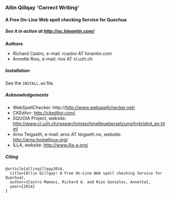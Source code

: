 ### Allin Qillqay 'Correct Writing'
#### A Free On-Line Web spell checking Service for Quechua

##### See it in action at http://sc.hinantin.com/

**Authors**

  * Richard Castro, e-mail: rcastro AT hinantin.com
  * Annette Rios, e-mail: rios AT cl.uzh.ch

##### Installation

See the `INSTALL.md` file.

##### Acknowledgements

  * WebSpellChecker: http://http://www.webspellchecker.net/
  * CKEditor: http://ckeditor.com/
  * SQUOIA Project, website: http://www.cl.uzh.ch/research/maschinelleuebersetzung/hybridmt_en.html
  * Arno Teigseth, e-mail: arno AT teigseth.no, website: http://arno.homelinux.org/
  * ILLA, website: http://www.illa-a.org/

##### Citing

```
@article{allinqillqay2014,
  title={Allin Qillqay! A Free On-Line Web spell checking Service for Quechua},
  author={Castro Mamani, Richard A. and Rios Gonzales, Annette},
  year={2014}
}
```
